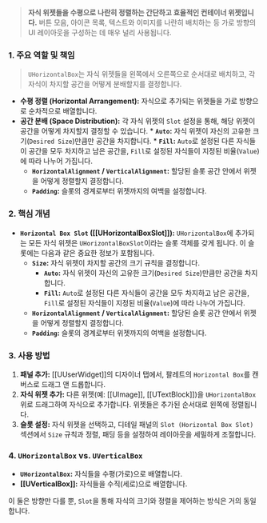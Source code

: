 > **자식 위젯들을 수평으로 나란히 정렬하는 간단하고 효율적인 컨테이너 위젯입니다.** 버튼 모음, 아이콘 목록, 텍스트와 이미지를 나란히 배치하는 등 가로 방향의 UI 레이아웃을 구성하는 데 매우 널리 사용됩니다.

### **1. 주요 역할 및 책임**
> `UHorizontalBox`는 자식 위젯들을 왼쪽에서 오른쪽으로 순서대로 배치하고, 각 자식이 차지할 공간을 어떻게 분배할지를 결정합니다.
* **수평 정렬 (Horizontal Arrangement):**
    자식으로 추가되는 위젯들을 가로 방향으로 순차적으로 배열합니다.
* **공간 분배 (Space Distribution):**
    각 자식 위젯의 `Slot` 설정을 통해, 해당 위젯이 공간을 어떻게 차지할지 결정할 수 있습니다.
        * **`Auto`:** 자식 위젯이 자신의 고유한 크기(`Desired Size`)만큼만 공간을 차지합니다.
        * **`Fill`:** `Auto`로 설정된 다른 자식들이 공간을 모두 차지하고 남은 공간을, `Fill`로 설정된 자식들이 지정된 비율(`Value`)에 따라 나누어 가집니다.
    * **`HorizontalAlignment` / `VerticalAlignment`:** 할당된 슬롯 공간 안에서 위젯을 어떻게 정렬할지 결정합니다.
    * **`Padding`:** 슬롯의 경계로부터 위젯까지의 여백을 설정합니다.

### **2. 핵심 개념**
* **`Horizontal Box Slot` ([[UHorizontalBoxSlot]]):**
    `UHorizontalBox`에 추가되는 모든 자식 위젯은 `UHorizontalBoxSlot`이라는 슬롯 객체를 갖게 됩니다. 이 슬롯에는 다음과 같은 중요한 정보가 포함됩니다.
    * **`Size`:** 자식 위젯이 차지할 공간의 크기 규칙을 결정합니다.
        * **`Auto`:** 자식 위젯이 자신의 고유한 크기(`Desired Size`)만큼만 공간을 차지합니다.
        * **`Fill`:** `Auto`로 설정된 다른 자식들이 공간을 모두 차지하고 남은 공간을, `Fill`로 설정된 자식들이 지정된 비율(`Value`)에 따라 나누어 가집니다.
    * **`HorizontalAlignment` / `VerticalAlignment`:** 할당된 슬롯 공간 안에서 위젯을 어떻게 정렬할지 결정합니다.
    * **`Padding`:** 슬롯의 경계로부터 위젯까지의 여백을 설정합니다.

### **3. 사용 방법**
1.  **패널 추가:** [[UUserWidget]]의 디자이너 탭에서, 팔레트의 `Horizontal Box`를 캔버스로 드래그 앤 드롭합니다.
2.  **자식 위젯 추가:** 다른 위젯(예: [[UImage]], [[UTextBlock]])을 `UHorizontalBox` 위로 드래그하여 자식으로 추가합니다. 위젯들은 추가된 순서대로 왼쪽에 정렬됩니다.
3.  **슬롯 설정:** 자식 위젯을 선택하고, 디테일 패널의 `Slot (Horizontal Box Slot)` 섹션에서 `Size` 규칙과 정렬, 패딩 등을 설정하여 레이아웃을 세밀하게 조절합니다.

### **4. `UHorizontalBox` vs. `UVerticalBox`**
* **`UHorizontalBox`:** 자식들을 수평(가로)으로 배열합니다.
* **[[UVerticalBox]]:** 자식들을 수직(세로)으로 배열합니다.

이 둘은 방향만 다를 뿐, `Slot`을 통해 자식의 크기와 정렬을 제어하는 방식은 거의 동일합니다.